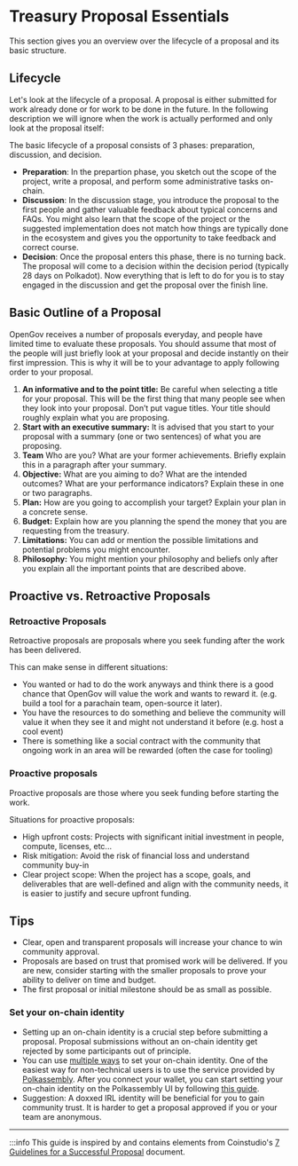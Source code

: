 # Treasury Proposal Essentials
This section gives you an overview over the lifecycle of a proposal and its basic structure.

## Lifecycle
Let's look at the lifecycle of a proposal. A proposal is either submitted for work already done or for work to be done in the future. In the following description we will ignore when the work is actually performed and only look at the proposal itself:

The basic lifecycle of a proposal consists of 3 phases: preparation, discussion, and decision.
- **Preparation**: In the prepartion phase, you sketch out the scope of the project, write a proposal, and perform some administrative tasks on-chain.
- **Discussion**: In the discussion stage, you introduce the proposal to the first people and gather valuable feedback about typical concerns and FAQs. You might also learn that the scope of the project or the suggested implementation does not match how things are typically done in the ecosystem and gives you the opportunity to take feedback and correct course.
- **Decision**: Once the proposal enters this phase, there is no turning back. The proposal will come to a decision within the decision period (typically 28 days on Polkadot). Now everything that is left to do for you is to stay engaged in the discussion and get the proposal over the finish line.

## Basic Outline of a Proposal
OpenGov receives a number of proposals everyday, and people have limited time to evaluate these proposals. You should assume that most of the people will just briefly look at your proposal and decide instantly on their first impression. This is why it will be to your advantage to apply following order to your proposal.

1. **An informative and to the point title:** Be careful when selecting a title for your proposal. This will be the first thing that many people see when they look into your proposal. Don’t put vague titles. Your title should roughly explain what you are proposing.
2. **Start with an executive summary:** It is advised that you start to your proposal with a summary (one or two sentences) of what you are proposing.
3. **Team** Who are you? What are your former achievements. Briefly explain this in a paragraph after your summary.
4. **Objective:** What are you aiming to do? What are the intended outcomes? What are your performance indicators? Explain these in one or two paragraphs.
5. **Plan:** How are you going to accomplish your target? Explain your plan in a concrete sense.
6. **Budget:** Explain how are you planning the spend the money that you are requesting from the treasury.
7. **Limitations:** You can add or mention the possible limitations and potential problems you might encounter.
8. **Philosophy:** You might mention your philosophy and beliefs only after you explain all the important points that are described above.


## Proactive vs. Retroactive Proposals

### Retroactive Proposals
Retroactive proposals are proposals where you seek funding after the work has been delivered. 

This can make sense in different situations:
- You wanted or had to do the work anyways and think there is a good chance that OpenGov will value the work and wants to reward it. (e.g. build a tool for a parachain team, open-source it later).
- You have the resources to do something and believe the community will value it when they see it and might not understand it before (e.g. host a cool event)
- There is something like a social contract with the community that ongoing work in an area will be rewarded (often the case for tooling)

### Proactive proposals 

Proactive proposals are those where you seek funding before starting the work.

Situations for proactive proposals:
- High upfront costs: Projects with significant initial investment in people, compute, licenses, etc...
- Risk mitigation: Avoid the risk of financial loss and understand community buy-in
- Clear project scope: When the project has a scope, goals, and deliverables that are well-defined and align with the community needs, it is easier to justify and secure upfront funding. 


## Tips
- Clear, open and transparent proposals will increase your chance to win community approval.
- Proposals are based on trust that promised work will be delivered. If you are new, consider starting with the smaller proposals to prove your ability to deliver on time and budget.
- The first proposal or initial milestone should be as small as possible.

### Set your on-chain identity
- Setting up an on-chain identity is a crucial step before submitting a proposal. Proposal submissions without an on-chain identity get rejected by some participants out of principle.
- You can use [multiple ways](https://wiki.polkadot.network/docs/learn-identity) to set your on-chain identity. One of the easiest way for non-technical users is to use the service provided by [Polkassembly](https://polkadot.polkassembly.io/opengov). After you connect your wallet, you can start setting your on-chain identity on the Polkassembly UI by following [this guide](https://docs.polkassembly.io/polkassembly-101/polkassembly-setup/verify-your-identity).
- Suggestion: A doxxed IRL identity will be beneficial for you to gain community trust. It is harder to get a proposal approved if you or your team are anonymous.

-------
:::info
This guide is inspired by and contains elements from Coinstudio's [7 Guidelines for a Successful Proposal](https://docs.google.com/document/d/1CzEnurqwqLBOGrJI9CQORiGW9m6QyPOSshhzJdR57Pk/edit#heading=h.7fq1r3kiaao7) document.

